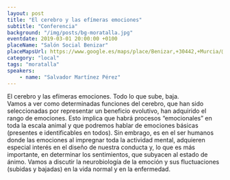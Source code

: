 ```yaml
---
layout: post
title: "El cerebro y las efímeras emociones"
subtitle: "Conferencia"
background: "/img/posts/bg-moratalla.jpg"
eventdate: 2019-03-01 20:00:00 +0100
placeName: "Salón Social Benizar"
placeMapsUrl: https://www.google.es/maps/place/Benizar,+30442,+Murcia/@38.2726116,-1.9881789,16z/data=!3m1!4b1!4m8!1m2!2m1!1sSalo%CC%81n+Social+Benizar!3m4!1s0xd65b78f29706643:0xc07cece31d5a9bbe!8m2!3d38.2725557!4d-1.9838166
category: "local"
tags: "moratalla"
speakers:
    - name: "Salvador Martínez Pérez"
---
```


El cerebro y las efímeras emociones. Todo lo que sube, baja.  
Vamos a ver como determinadas funciones del cerebro, que han sido seleccionadas por representar un beneficio evolutivo, han adquirido el rango de emociones. Esto implica que habrá procesos “emocionales” en toda la escala animal y que podremos hablar de emociones básicas (presentes e identificables en todos). Sin embrago, es en el ser humanos donde las emociones al impregnar toda la actividad mental, adquieren especial interés en el diseño de nuestra conducta y, lo que es más importante, en determinar los sentimientos, que subyacen al estado de ánimo. Vamos a discutir la neurobiología de la emoción y sus fluctuaciones (subidas y bajadas) en la vida normal y en la enfermedad.

